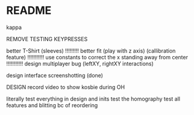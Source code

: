 # README

kappa

REMOVE TESTING KEYPRESSES

better T-Shirt (sleeves) !!!!!!!!!
better fit (play with z axis) (callibration feature) !!!!!!!!!!!
use constants to correct the x standing away from center !!!!!!!!!!!
design multiplayer bug (leftXY, rightXY interactions)


design interface
screenshotting (done)


DESIGN
record video to show kosbie during OH

literally test everything in design and inits
test the homography
test all features and blitting bc of reordering
